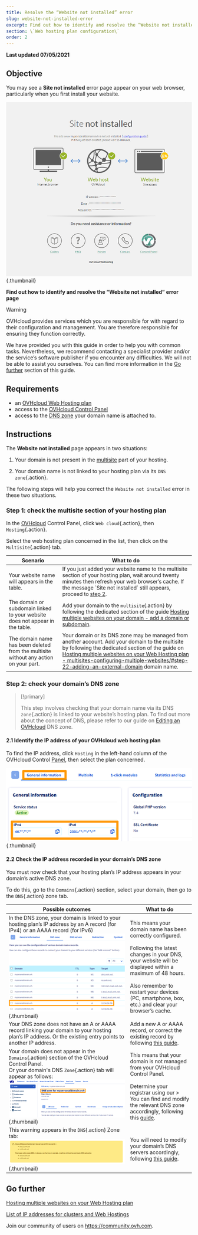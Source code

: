 ```yaml
---
title: Resolve the “Website not installed” error
slug: website-not-installed-error
excerpt: Find out how to identify and resolve the “Website not installed” error page
section: \`Web hosting plan configuration\`
order: 2
---
```


**Last updated 07/05/2021**

## Objective

You may see a **Site not installed** error page appear on your web browser, particularly when you first install your website.

![site-not-installed](images/site-not-installed.png){.thumbnail}

**Find out how to identify and resolve the “Website not installed” error page**

> [!warning]
> OVHcloud provides services which you are responsible for with regard to their configuration and management. You are therefore responsible for ensuring they function correctly.
>
> We have provided you with this guide in order to help you with common tasks. Nevertheless, we recommend contacting a specialist provider and/or the service’s software publisher if you encounter any difficulties. We will not be able to assist you ourselves. You can find more information in the [Go further](#gofurther) section of this guide.

## Requirements

- an [OVHcloud Web Hosting plan](https://www.ovh.co.uk/web-hosting)
- access to the [OVHcloud Control Panel](https://www.ovh.com/auth/?action=gotomanager&from=https://www.ovh.co.uk/&ovhSubsidiary=GB)
- access to the [DNS zone](../../domains/web_hosting_how_to_edit_my_dns_zone/) your domain name is attached to.

## Instructions

The **Website not installed** page appears in two situations:

1. Your domain is not present in the [multisite](../multisites-configuring-multiple-websites/#step-1-access-multisite-management) part of your hosting.

2. Your domain name is not linked to your hosting plan via its `DNS zone`{.action}.

The following steps will help you correct the `Website not installed` error in these two situations.

### Step 1: check the multisite section of your hosting plan

In the [OVHcloud](https://www.ovh.com/auth/?action=gotomanager&from=https://www.ovh.co.uk/&ovhSubsidiary=GB) Control Panel, click `Web cloud`{.action}, then `Hosting`{.action}.

Select the web hosting plan concerned in the list, then click on the `Multisite`{.action} tab.

|Scenario|What to do|
|---|---|
|Your website name will appears in the table.|If you just added your website name to the multisite section of your hosting plan, wait around twenty minutes then refresh your web browser’s cache. If the message \`Site not installed\` still appears, proceed to [step 2](#checkdomainlink).|
|The domain or subdomain linked to your website does not appear in the table.|Add your domain to the `multisite`{.action} by following the dedicated section of the guide [Hosting multiple websites on your domain - add a domain or subdomain](../multisites-configuring-multiple-websites/#step-21-adding-an-ovhcloud-registered-domain).|
|The domain name has been deleted from the multisite without any action on your part.|Your domain or its DNS zone may be managed from another account. Add your domain to the multisite by following the dedicated section of the guide on [Hosting multiple websites on your Web Hosting plan - multisites-configuring-multiple-websites/#step-22-adding-an-external-domain](../multisites-configuring-multiple-websites/#step-22-adding-an-external-domain) domain name.|

### Step 2: check your domain’s DNS zone <a name="checkdomainlink"></a>

> [!primary]
>
> This step involves checking that your domain name via its DNS `zone`{.action} is linked to your website’s hosting plan.
> To find out more about the concept of DNS, please refer to our guide on [Editing an OVHcloud](../../domains/editer-ma-zone-dns/#comprendre-la-notion-de-dns) DNS zone.

#### 2.1 Identify the IP address of your OVHcloud web hosting plan

To find the IP address, click `Hosting` in the left-hand column of the OVHcloud Control [Panel](https://www.ovh.com/auth/?action=gotomanager&from=https://www.ovh.com/fr/&ovhSubsidiary=fr), then select the plan concerned.

![hosting-general-informations](images/hosting-general-informations.png){.thumbnail}

#### 2.2 Check the IP address recorded in your domain’s DNS zone

You must now check that your hosting plan’s IP address appears in your domain’s active DNS zone.

To do this, go to the `Domains`{.action} section, select your domain, then go to the `DNS`{.action} zone tab.

|Possible outcomes|What to do|
|---|---|
|In the DNS zone, your domain is linked to your hosting plan’s IP address by an A record (for IPv4) or an AAAA record (for IPv6) ![DNS_IP2](images/zonedns_ip2.png){.thumbnail}|This means your domain name has been correctly configured.<br><br>Following the latest changes in your DNS, your website will be displayed within a maximum of 48 hours.<br><br>Also remember to restart your devices (PC, smartphone, box, etc.) and clear your browser’s cache.|
|Your DNS zone does not have an A or AAAA record linking your domain to your hosting plan’s IP address. Or the existing entry points to another IP address.|Add a new A or AAAA record, or correct the existing record by following [this guide](../../domains/editer-ma-zone-dns/).|
|Your domain does not appear in the `Domains`{.action} section of the OVHcloud Control Panel.<br>Or your domain's DNS `Zone`{.action} tab will appear as follows: ![lec_nd_zonedns2](images/zonedns_ndd_pas_sur_lec2.png){.thumbnail}|This means that your domain is not managed from your OVHcloud Control Panel.<br><br>Determine your registrar using our ><br>You can find and modify the relevant DNS zone accordingly, following this [guide](../multisites-configurer-un-multisite-sur-mon-hebergement-web/#etape-22-ajouter-un-nom-de-domaine-externe).|
|This warning appears in the `DNS`{.action} Zone tab: ![dns_srv_not_zonedns](images/avertissement_zonedns_pas_sur_srv_dns.png){.thumbnail}|You will need to modify your domain’s DNS servers accordingly, following [this guide](../../domains/generalites-serveurs-dns/).|

## Go further <a name="gofurther"></a>

[Hosting multiple websites on your Web Hosting plan](../multisites-configurer-un-multisite-sur-mon-hebergement-web/)

[List of IP addresses for clusters and Web Hostings ](../liste-des-adresses-ip-des-clusters-et-hebergements-web/)

Join our community of users on <https://community.ovh.com>.
